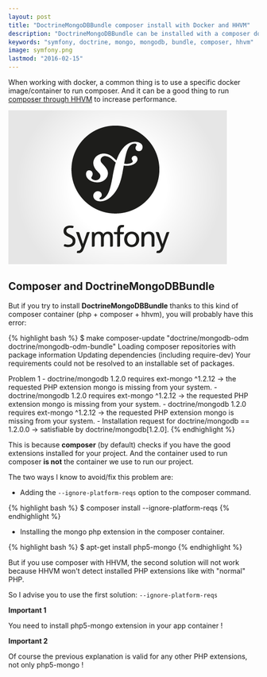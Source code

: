 ```yaml
---
layout: post
title: "DoctrineMongoDBBundle composer install with Docker and HHVM"
description: "DoctrineMongoDBBundle can be installed with a composer docker container and HHVM, but it can lead to problems or errors"
keywords: "symfony, doctrine, mongo, mongodb, bundle, composer, hhvm"
image: symfony.png
lastmod: "2016-02-15"
---
```


When working with docker, a common thing is to use a specific docker image/container to run composer.
And it can be a good thing to run [composer through HHVM](https://github.com/marmelab/docker-composer-hhvm) to increase performance.

![Symfony](/assets/images/posts/symfony.png)

## Composer and DoctrineMongoDBBundle

But if you try to install **DoctrineMongoDBBundle** thanks to this kind of composer container (php + composer + hhvm),
you will probably have this error:

{% highlight bash %}
$ make composer-update "doctrine/mongodb-odm doctrine/mongodb-odm-bundle"
Loading composer repositories with package information
Updating dependencies (including require-dev)
Your requirements could not be resolved to an installable set of packages.

  Problem 1
    - doctrine/mongodb 1.2.0 requires ext-mongo ^1.2.12 -> the requested PHP extension mongo is missing from your system.
    - doctrine/mongodb 1.2.0 requires ext-mongo ^1.2.12 -> the requested PHP extension mongo is missing from your system.
    - doctrine/mongodb 1.2.0 requires ext-mongo ^1.2.12 -> the requested PHP extension mongo is missing from your system.
    - Installation request for doctrine/mongodb == 1.2.0.0 -> satisfiable by doctrine/mongodb[1.2.0].
{% endhighlight %}

This is because **composer** (by default) checks if you have the good extensions installed for your project.
And the container used to run composer **is not** the container we use to run our project.

The two ways I know to avoid/fix this problem are:

* Adding the `--ignore-platform-reqs` option to the composer command.

{% highlight bash %}
$ composer install --ignore-platform-reqs
{% endhighlight %}

* Installing the mongo php extension in the composer container.

{% highlight bash %}
$ apt-get install php5-mongo
{% endhighlight %}

But if you use composer with HHVM, the second solution will not work because HHVM won't detect installed PHP extensions like with "normal" PHP.

So I advise you to use the first solution: `--ignore-platform-reqs`

**Important 1**

You need to install php5-mongo extension in your app container !

**Important 2**

Of course the previous explanation is valid for any other PHP extensions, not only php5-mongo !